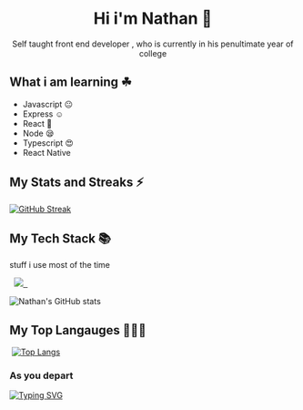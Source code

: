 

<h1 align ="center"> Hi i'm Nathan 🤘</h1>

 <p align ="center" >Self taught front end developer ,
who is currently in his penultimate year of college</p>

## What i am learning ☘

- Javascript 😐
- Express ☺
- React 🤑
- Node 😪
- Typescript 😍
- React Native

## My Stats and Streaks ⚡
[![GitHub Streak](https://github-readme-streak-stats.herokuapp.com?user=Nathan-Somto&theme=synthwave)](https://git.io/streak-stats)

## My Tech Stack 📚

stuff i use most of the time

<p align="left">
  <a href="https://skillicons.dev">
    <img src="https://skillicons.dev/icons?i=git,c,js,html,css,express,tailwind,sass,ts,nodejs,mongodb,react,nextjs&theme=dark" />
  </a>
</p>

![Nathan's GitHub stats](https://github-readme-stats.vercel.app/api?username=Nathan-Somto&show_icons=true&theme=synthwave)

## My Top Langauges 👨‍💻🤓

 [![Top Langs](https://github-readme-stats.vercel.app/api/top-langs/?username=Nathan-Somto&layout=compact)](https://github.com/anuraghazra/github-readme-stats)
 
### As you depart

 [![Typing SVG](http://readme-typing-svg.herokuapp.com?font=Fira+Code&weight=300&pause=1000&color=5023F7&center=true&vCenter=true&width=435&lines=May+the+force+be+with+you)](https://git.io/typing-svg)
 
<!---
wildcatmidnight883/wildcatmidnight883 is a ✨ special ✨ repository because its `README.md` (this file) appears on your GitHub profile.
You can click the Preview link to take a look at your changes.
--->
